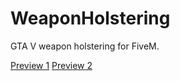 # WeaponHolstering
GTA V weapon holstering for FiveM.

[Preview 1](https://youtu.be/WKwvJmH28u0)
[Preview 2](https://youtu.be/akxZDg-ACJs)
